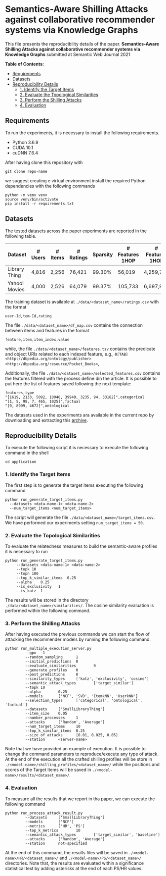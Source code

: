 # Semantics-Aware Shilling Attacks against collaborative recommender systems via Knowledge Graphs
This file presents the reproducibility details of the paper. **Semantics-Aware Shilling Attacks against collaborative recommender systems via Knowledge Graphs** submitted at Semantic Web Journal 2021

**Table of Contents:**
- [Requirements](#requirements)
- [Datasets](#datasets)
- [Reproducibility Details](#reproducibility-details)
  - [1. Identify the Target Items](#1-identify-the-target-items)
  - [2. Evaluate the Topological Similarities](#2-evaluate-the-topological-similarities)
  - [3. Perform the Shilling Attacks](#3-perform-the-shilling-attacks)
  - [4. Evaluation](#4-evaluation)

## Requirements

To run the experiments, it is necessary to install the following requirements. 

* Python 3.6.9
* CUDA 10.1
* cuDNN 7.6.4

After having clone this repository with 
```
git clone repo-name
```
we suggest creating e virtual environment install the required Python dependencies with the following commands
```
python -m venv venv
source venv/bin/activate
pip install -r requirements.txt
```
## Datasets
The tested datasets across the paper experiments are reported in the following table.

|       Dataset      |   # Users   | # Items   |  # Ratings   | Sparsity | # Features 1HOP | # Features 1HOP |
| ------------------ |:-----------:| ------------| ------------- | --------| --------------------- | --------------------- | 
|     Library Thing     |    4,816        | 2,256        |  76,421       | 99.30% | 56,019                | 4,259,728                |
|     Yahoo! Movies     |    4,000        | 2,526        |  64,079       | 99.37% | 105,733                | 6,697,986                |

The training dataset is available at ```./data/<dataset_name>/ratings.csv``` with the format
```
user-Id,tem-Id,rating
```

The file ```./data/<dataset_name>/df_map.csv``` contains the connection between items and features in the format
```
feature,item,item_index,value
```
while, the file ```./data/<dataset_name>/features.tsv``` contains the predicate and object URIs related to each indexed feature, e.g., ```0[TAB]<http://dbpedia.org/ontology/publisher><http://dbpedia.org/resource/Pocket_Books>```,

Additionally, the file ```./data/<dataset_name>/selected_features.csv``` contains the features filtered with the process define din the article. It is possible to put here the list of features saved following the next template:
```
features,type
"[1619, 2133, 5092, 10048, 39949, 3235, 94, 33182]",categorical
"[1, 5, 98, 7, 465, 1025]",factual
"[0, 8999, 4672]",ontological
```

The datasets used in the experiments ara available in the current repo by downloading and extracting this [archive](https://drive.google.com/file/d/1iKxaYhd_33yH0LtcZuO7Nf0yFcHFQXmI/view?usp=sharing).

## Reproducibility Details
To execute the following script it is necessary to execute the following command in the shell
```
cd application
```

### 1. Identify the Target Items
The first step is to generate the target items executing the following command
```
python run_generate_target_items.py 
  --datasets <data-name-1> <data-name-2> 
  --num_target_items <num_target_items> 
```
The script will generate the file ```./data/<dataset_name>/target_items.csv```.
We have performed our experiments setting ```num_target_items = 50```.

### 2. Evaluate the Topological Similarities
To evaluate the relatedness measures to build the semantic-aware profiles it is necessary to run
```
python run_generate_target_items.py 
	 --datasets	<data-name-1> <data-name-2> 
	 --topk	10 
	 --topn	100
	 --top_k_similar_items	0.25
	 --alpha	0.25
	 --is_exclusivity	1
	 --is_katz	1
```
The results will be stored in the directory ```./data/<dataset_name>/similarities/```.
The cosine similarity evaluation is performed within the following command.

### 3. Perform the Shilling Attacks
After having executed the previous commands we can start the flow of attacking the recommender models by running the following command.
```
python run_multiple_execution_server.py 
         --gpu  -1
         --random_sampling      1
         --initial_predictions  0
         --evaluate_similarities        0
         --generate_profiles    0
         --post_predictions     0
         --similarity_types     ['katz', 'exclusivity', 'cosine']
         --semantic_attack_types        ['target_similar']
         --topk 10
         --alpha        0.25
         --models       ['NCF', 'SVD', 'ItemkNN', 'UserkNN']
         --selection_types      ['categorical', 'ontological', 'factual']
         --datasets     ['SmallLibraryThing']
         --item_size    0.05
         --number_processes     1
         --attacks      ['Random', 'Average']
         --num_target_items     10
         --top_k_similar_items  0.25
         --size_of_attacks      [0.01, 0.025, 0.05]
         --station      <server-name>

```
Note that we have provided an example of execution. It is possible to change the command parameters to reproduce/execute any type of attack.
At the end of the execution all the crafted shilling profiles will be store in ```./<model-name>/shilling_profiles/<dataset_name>/``` while the positions and scores of the Target Items will be saved in
```./<model-name>/results/<dataset_name>/```.

### 4. Evaluation
To measure all the results that we report in tha paper, we can execute the following command
```
python run_process_attack_result.py 
         --datasets     ['SmallLibraryThing']
         --models       ['NCF']
         --metrics      ['HR', 'PS']
         --top_k_metrics        10
         --semantic_attack_types        ['target_similar', 'baseline']
         --attacks      ['Random', 'Average']
         --station      not-specified

```
At the end of this command, the results files will be saved in ```./<model-name>/HR/<dataset_name>/``` and ```./<model-name>/PS/<dataset_name>/``` directories. Note that, the results are evaluated within a significance statistical test by adding asterisks at the end of each PS/HR values.
